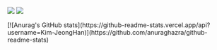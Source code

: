 <p align="">
  <img src="https://github-readme-stats.vercel.app/api?username=Kim-JeongHan&show_icons=true&count_private=true"/>
  <img src="https://github-readme-stats.vercel.app/api/top-langs/?username=Kim-JeongHan&layout=compact&hide=html,CMake,Makefile"/>
</p>
[![Anurag's GitHub stats](https://github-readme-stats.vercel.app/api?username=Kim-JeongHan)](https://github.com/anuraghazra/github-readme-stats)
